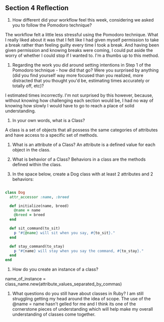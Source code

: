 ## Section 4 Reflection

1. How different did your workflow feel this week, considering we asked you to follow the Pomodoro technique?

The workflow felt a little less stressful using the Pomodoro technique.  What I really liked about it was that I felt like I had given myself permission to take a break rather than feeling guilty every time I took a break. And having been given permission and knowing breaks were coming, I could put aside the worry of whether I could stop if I wanted to.  I'm a thumbs up to this method.

1. Regarding the work you did around setting intentions in Step 1 of the Pomodoro technique - how did that go? Were you surprised by anything (did you find yourself way more focused than you realized, more distracted that you thought you'd be, estimating times accurately or totally off, etc)?

I estimated times incorrectly. I'm not surprised by this however, because, without knowing how challenging each section would be, I had no way of knowing how slowly I would have to go to reach a place of solid understanding.

1. In your own words, what is a Class?

A class is a set of objects that all possess the same categories of attributes and have access to a specific set of methods.

1. What is an attribute of a Class?
An attribute is a defined value for each object in the class.

1. What is behavior of a Class?
Behaviors in a class are the methods defined within the class.

1. In the space below, create a Dog class with at least 2 attributes and 2 behaviors:

```rb

class Dog
  attr_accessor :name, :breed

  def initialize(name, breed)
    @name = name
    @breed = breed
  end

  def sit_command(to_sit)
    p "#{@name} will sit when you say, #{to_sit}."
  end

  def stay_command(to_stay)
    p "#{name} will stay when you say the command, #{to_stay}."
  end
end

```

1. How do you create an instance of a class?

name_of_instance = class_name.new(attribute_values_separated_by_commas)

1. What questions do you still have about classes in Ruby?
I am still struggling getting my head around the idea of scope. The use of the @name = name hasn't gelled for me and I think its one of the cornerstone pieces of understanding which will help make my overall understanding of classes come together.
